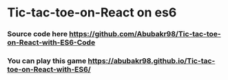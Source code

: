 # Tic-tac-toe-on-React on es6
### Source code here https://github.com/Abubakr98/Tic-tac-toe-on-React-with-ES6-Code
### You can play this game https://abubakr98.github.io/Tic-tac-toe-on-React-with-ES6/
